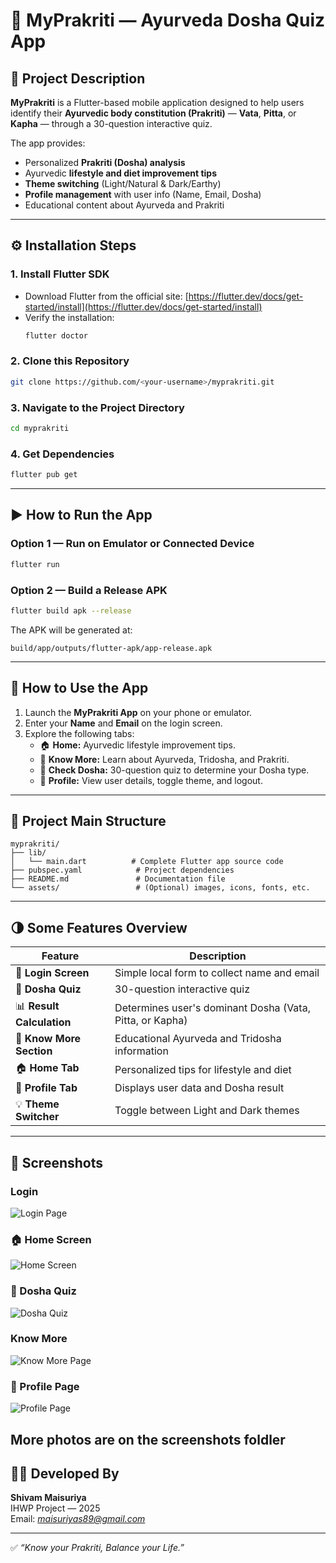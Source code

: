 # 🌿 MyPrakriti — Ayurveda Dosha Quiz App

## 🧘 Project Description
**MyPrakriti** is a Flutter-based mobile application designed to help users identify their **Ayurvedic body constitution (Prakriti)** — **Vata**, **Pitta**, or **Kapha** — through a 30-question interactive quiz.

The app provides:
- Personalized **Prakriti (Dosha) analysis**
- Ayurvedic **lifestyle and diet improvement tips**
- **Theme switching** (Light/Natural & Dark/Earthy)
- **Profile management** with user info (Name, Email, Dosha)
- Educational content about Ayurveda and Prakriti

---

## ⚙️ Installation Steps

### 1. Install Flutter SDK
- Download Flutter from the official site: [https://flutter.dev/docs/get-started/install](https://flutter.dev/docs/get-started/install)
- Verify the installation:
  ```bash
  flutter doctor
  ```

### 2. Clone this Repository
```bash
git clone https://github.com/<your-username>/myprakriti.git
```

### 3. Navigate to the Project Directory
```bash
cd myprakriti
```

### 4. Get Dependencies
```bash
flutter pub get
```

---

## ▶️ How to Run the App

### Option 1 — Run on Emulator or Connected Device
```bash
flutter run
```

### Option 2 — Build a Release APK
```bash
flutter build apk --release
```
The APK will be generated at:
```
build/app/outputs/flutter-apk/app-release.apk
```

---

## 🧭 How to Use the App

1. Launch the **MyPrakriti App** on your phone or emulator.  
2. Enter your **Name** and **Email** on the login screen.  
3. Explore the following tabs:
   - 🏠 **Home:** Ayurvedic lifestyle improvement tips.  
   - 📖 **Know More:** Learn about Ayurveda, Tridosha, and Prakriti.  
   - 🧩 **Check Dosha:** 30-question quiz to determine your Dosha type.  
   - 👤 **Profile:** View user details, toggle theme, and logout.

---

## 📁 Project Main Structure

```
myprakriti/
├── lib/
│   └── main.dart          # Complete Flutter app source code
├── pubspec.yaml            # Project dependencies
├── README.md               # Documentation file
└── assets/                 # (Optional) images, icons, fonts, etc.
```

---

## 🌗 Some Features Overview

| Feature | Description |
|----------|-------------|
| 🔐 **Login Screen** | Simple local form to collect name and email |
| 🧩 **Dosha Quiz** | 30-question interactive quiz |
| 📊 **Result Calculation** | Determines user's dominant Dosha (Vata, Pitta, or Kapha) |
| 🌿 **Know More Section** | Educational Ayurveda and Tridosha information |
| 🏠 **Home Tab** | Personalized tips for lifestyle and diet |
| 👤 **Profile Tab** | Displays user data and Dosha result |
| 💡 **Theme Switcher** | Toggle between Light and Dark themes |

---

## 📸 Screenshots

### Login
![Login Page](screenshots/Login.png)

### 🏠 Home Screen
![Home Screen](screenshots/Home.png)

### 🧩 Dosha Quiz
![Dosha Quiz](screenshots/PrakritiQuiz.png)

### Know More
![Know More Page](screenshots/KnowMore.png)

### 👤 Profile Page
![Profile Page](screenshots/profile.png)


More photos are on the screenshots foldler  
---

## 👨‍💻 Developed By

**Shivam Maisuriya**  
IHWP Project — 2025  
Email: *maisuriyas89@gmail.com*  

---

✅ *“Know your Prakriti, Balance your Life.”*
